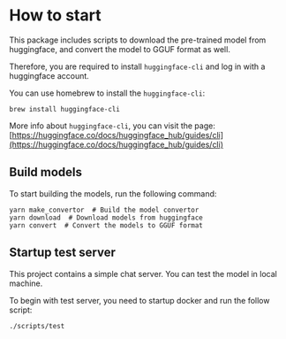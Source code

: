 # How to start

This package includes scripts to download the pre-trained model from huggingface, and convert the model to GGUF format as well.

Therefore, you are required to install `huggingface-cli` and log in with a huggingface account.

You can use homebrew to install the `huggingface-cli`:
```
brew install huggingface-cli
```

More info about `huggingface-cli`, you can visit the page: [https://huggingface.co/docs/huggingface_hub/guides/cli](https://huggingface.co/docs/huggingface_hub/guides/cli)

## Build models

To start building the models, run the following command:

```
yarn make_convertor  # Build the model convertor
yarn download  # Download models from huggingface
yarn convert  # Convert the models to GGUF format
```

## Startup test server

This project contains a simple chat server. You can test the model in local machine.

To begin with test server, you need to startup docker and run the follow script:

```
./scripts/test
```
